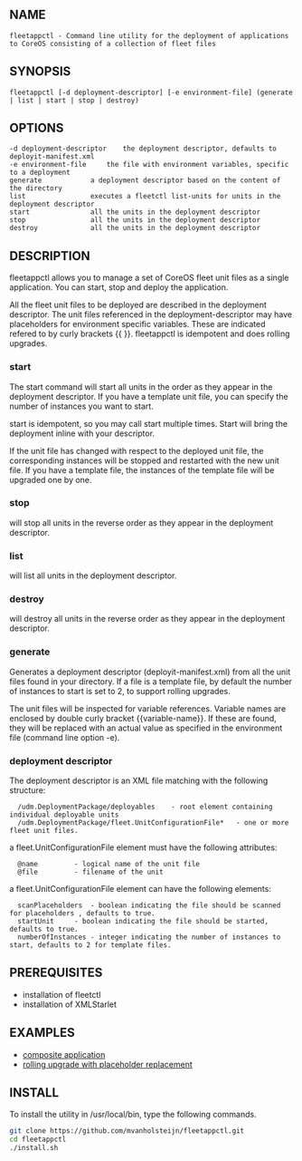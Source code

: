 ## NAME
	fleetappctl - Command line utility for the deployment of applications to CoreOS consisting of a collection of fleet files

## SYNOPSIS
	fleetappctl [-d deployment-descriptor] [-e environment-file] (generate | list | start | stop | destroy)

## OPTIONS
	-d deployment-descriptor	the deployment descriptor, defaults to deployit-manifest.xml
	-e environment-file		the file with environment variables, specific to a deployment
	generate			a deployment descriptor based on the content of the directory
	list				executes a fleetctl list-units for units in the deployment descriptor
	start				all the units in the deployment descriptor
	stop				all the units in the deployment descriptor
	destroy				all the units in the deployment descriptor
	
## DESCRIPTION
fleetappctl allows you to manage a set of CoreOS fleet unit files as a single application. You can start, stop and deploy
the application.

All the fleet unit files to be deployed are described in the deployment descriptor. The unit files referenced in the 
deployment-descriptor may have placeholders for environment specific variables. These are indicated refered to by curly brackets {{ }}.
fleetappctl is idempotent and does rolling upgrades.

### start
The start command will start all units in the order as they appear in the deployment descriptor. If you have a template
unit file, you can specify the number of instances you want to start.

start is idempotent, so you may call start multiple times. Start will bring the deployment inline with your descriptor.

If the unit file has changed with respect to the deployed unit file, the corresponding instances will be stopped and restarted with the new
unit file. If you have a template file, the instances of the template file will be upgraded one by one.

### stop
will stop all units in the reverse order as they appear in the deployment descriptor.

### list
will list all units in the deployment descriptor.

### destroy
will destroy all units in the reverse order as they appear in the deployment descriptor.

### generate
Generates a deployment descriptor (deployit-manifest.xml) from all the unit files found in your directory. If a file is a template
file, by default the number of instances to start is set to 2, to support rolling upgrades.

The unit files will be inspected for variable references. Variable names are enclosed by double curly bracket {{variable-name}}. If
these are found, they will be replaced with an actual value as specified in the environment file (command line option -e).

### deployment descriptor
The deployment descriptor is an XML file matching with the following structure:

```
  /udm.DeploymentPackage/deployables	- root element containing individual deployable units
  /udm.DeploymentPackage/fleet.UnitConfigurationFile*	- one or more fleet unit files.
```
a fleet.UnitConfigurationFile element must have the following attributes:
```
  @name			- logical name of the unit file
  @file			- filename of the unit
```

a fleet.UnitConfigurationFile element can have the following elements:
```
  scanPlaceholders	- boolean indicating the file should be scanned for placeholders , defaults to true.
  startUnit		- boolean indicating the file should be started, defaults to true.
  numberOfInstances	- integer indicating the number of instances to start, defaults to 2 for template files.
```

## PREREQUISITES
* installation of fleetctl
* installation of XMLStarlet

##  EXAMPLES
* [composite application](../examples/redis-app/README.md)
* [rolling upgrade with placeholder replacement](../examples/paas-monitor/README.md)

## INSTALL
To install the utility in /usr/local/bin, type the following commands.

```bash
git clone https://github.com/mvanholsteijn/fleetappctl.git
cd fleetappctl
./install.sh
```
